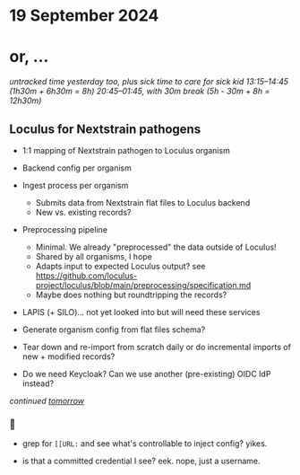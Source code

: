 # 19 September 2024
# or, …

_untracked time yesterday too, plus sick time to care for sick kid_
_13:15–14:45 (1h30m + 6h30m = 8h)_
_20:45–01:45, with 30m break (5h - 30m + 8h = 12h30m)_


## Loculus for Nextstrain pathogens

- 1:1 mapping of Nextstrain pathogen to Loculus organism

- Backend config per organism

- Ingest process per organism
  - Submits data from Nextstrain flat files to Loculus backend
  - New vs. existing records?

- Preprocessing pipeline
  - Minimal. We already "preprocessed" the data outside of Loculus!
  - Shared by all organisms, I hope
  - Adapts input to expected Loculus output?
    see <https://github.com/loculus-project/loculus/blob/main/preprocessing/specification.md>
  - Maybe does nothing but roundtripping the records?

- LAPIS (+ SILO)… not yet looked into but will need these services

- Generate organism config from flat files schema?
- Tear down and re-import from scratch daily or do incremental imports of new + modified records?

- Do we need Keycloak?  Can we use another (pre-existing) OIDC IdP instead?

_continued [tomorrow](2024-09-20.md)_


### 👀

- grep for `[[URL:` and see what's controllable to inject config? yikes.

- is that a committed credential I see? eek.
  nope, just a username.
